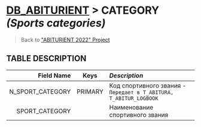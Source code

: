 # [DB_ABITURIENT](../db_abiturient_2022.md) > CATEGORY *(Sports categories)*

> Back to ["ABITURIENT 2022" Project](../../../../README.md)

## **TABLE DESCRIPTION**

|   **Field Name** |  Keys   | *Description*                                                     |
|-----------------:|:-------:|:------------------------------------------------------------------|
| N_SPORT_CATEGORY | PRIMARY | Код спортивного звания - `Передает в T_ABITURA, T_ABITUR_LOGBOOK` |
|   SPORT_CATEGORY |         | Наименование спортивного звания                                   |